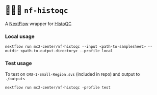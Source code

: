 # 🍏🔬✅ `nf-histoqc`

A [NextFlow](https://nextflow.io) wrapper for [HistoQC](https://github.com/choosehappy/HistoQC)

### Local usage

```
nextflow run mc2-center/nf-histoqc --input <path-to-samplesheet> --outdir <path-to-output-directory> --profile local
```

### Test usage

To test on `CMU-1-Small-Region.svs` (included in repo) and output to `./outputs`

```
nextflow run mc2-center/nf-histoqc -profile test
```